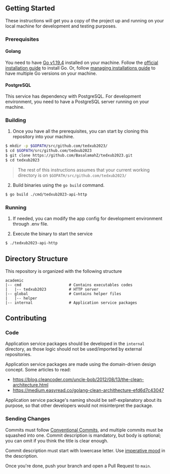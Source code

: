 ## Getting Started

These instructions will get you a copy of the project up and running on your local machine for development and testing purposes.

### Prerequisites

#### Golang

You need to have [Go v1.19.4](https://golang.org/dl/) installed on your machine. Follow the [official installation guide](https://golang.org/doc/install) to install Go. Or, follow [managing installations guide](https://go.dev/doc/manage-install) to have multiple Go versions on your machine.

#### PostgreSQL

This service has dependency with PostgreSQL. For development environment, you need to have a PostgreSQL server running on your machine.

### Building

1. Once you have all the prerequisites, you can start by cloning this repository into your machine.

```sh
$ mkdir -p $GOPATH/src/github.com/tedxub2023/
$ cd $GOPATH/src/github.com/tedxub2023
$ git clone https://github.com/BasalamahZ/tedxub2023.git
$ cd tedxub2023
```

> The rest of this instructions assumes that your current working directory is on `$GOPATH/src/github.com/tedxub2023/`

2. Build binaries using the `go build` command.

```sh
$ go build ./cmd/tedxub2023-api-http
```

### Running

1. If needed, you can modify the app config for development environment through .env file.

2. Execute the binary to start the service

```sh
$ ./tedxub2023-api-http
```

## Directory Structure

This repository is organized with the following structure

```
academic
|-- cmd                     # Contains executables codes
|   |-- tedxub2023          # HTTP server
|-- global                  # Contains helper files
|   |-- helper                 
|-- internal                # Application service packages
```

## Contributing

### Code

Application service packages should be developed in the `internal` directory, as those logic should not be used/imported by external repositories.

Application service packages are made using the domain-driven design concept. Some articles to read:

- https://blog.cleancoder.com/uncle-bob/2012/08/13/the-clean-architecture.html
- https://medium.easyread.co/golang-clean-archithecture-efd6d7c43047

Application service package's naming should be self-explanatory about its purpose, so that other developers would not misinterpret the package.

### Sending Changes

Commits must follow [Conventional Commits](https://www.conventionalcommits.org/en/v1.0.0/), and multiple commits must be squashed into one. Commit description is mandatory, but body is optional; you can omit if you think the title is clear enough.

Commit description must start with lowercase letter. Use [imperative mood](https://www.freecodecamp.org/news/how-to-write-better-git-commit-messages/) in the description.

Once you're done, push your branch and open a Pull Request to `main`.
